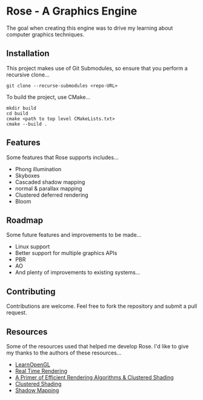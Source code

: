 # Rose - A Graphics Engine

The goal when creating this engine was to drive my learning about computer graphics techniques. 

## Installation

This project makes use of Git Submodules, so ensure that you perform a recursive clone...

```
git clone --recurse-submodules <repo-URL>
```

To build the project, use CMake...

```
mkdir build
cd build
cmake <path to top level CMakeLists.txt>
cmake --build .
```

## Features

Some features that Rose supports includes...

- Phong illumination
- Skyboxes
- Cascaded shadow mapping
- normal & parallax mapping
- Clustered deferred rendering
- Bloom

## Roadmap

Some future features and improvements to be made...

- Linux support
- Better support for multiple graphics APIs
- PBR
- AO
- And plenty of improvements to existing systems...

## Contributing

Contributions are welcome. Feel free to fork the repository and submit a pull request.

## Resources

Some of the resources used that helped me develop Rose. I'd like to give my thanks to the authors of these resources...

- [LearnOpenGL](https://learnopengl.com/)
- [Real Time Rendering](https://www.realtimerendering.com/)
- [A Primer of Efficient Rendering Algorithms & Clustered Shading](https://www.aortiz.me/2018/12/21/CG.html)
- [Clustered Shading](https://github.com/DaveH355/clustered-shading)
- [Shadow Mapping](https://alextardif.com/shadowmapping.html)

